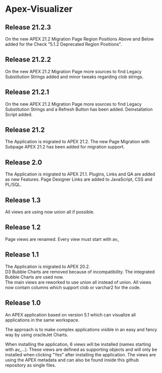 # Apex-Visualizer
## Release 21.2.3
On the new APEX 21.2 Migration Page Region Positions Above and Below added for the Check "5.1.2 Deprecated Region Positions". 

## Release 21.2.2
On the new APEX 21.2 Migration Page more sources to find Legacy Substitution Strings added and minor tweaks regarding clob strings.

## Release 21.2.1
On the new APEX 21.2 Migration Page more sources to find Legacy Substitution Strings and a Refresh Button has been added.
Deinstallation Script added.

## Release 21.2
The Application is migrated to APEX 21.2.
The new Page Migration with Subpage APEX 21.2 has been added for migration support.

## Release 2.0
The Application is migrated to APEX 21.1.
Plugins, Links and QA are added as new Features.
Page Designer Links are added to JavaScript, CSS and PL/SQL.

## Release 1.3
All views are using now union all if possible.

## Release 1.2
Page views are renamed. Every view must start with av_

## Release 1.1
The Application is migrated to APEX 20.2.  
D3 Bubble Charts are removed because of incompatibility. The integrated Bubble Charts are used now.  
The main views are reworked to use union all instead of union. All views now contain columns which support clob or varchar2 for the code.

## Release 1.0  
An APEX application based on version 5.1 which can visualize all applications in the same workspace.

The approach is to make complex applications visible in an easy and fancy way by using oracleJet Charts.

When installing the application, 6 views will be installed (names starting with av_...). These views are defined as supporting objects and will only be installed when clicking "Yes" after installing the application.
The views are using the APEX metadata and can also be found inside this github repository as single files.